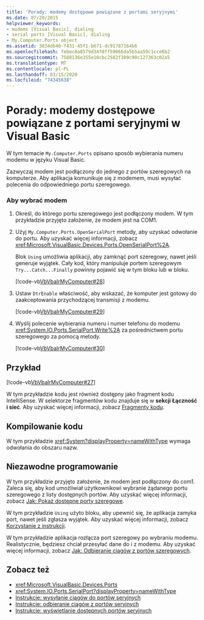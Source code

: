 ```yaml
---
title: 'Porady: modemy dostępowe powiązane z portami seryjnymi'
ms.date: 07/20/2015
helpviewer_keywords:
- modems [Visual Basic], dialing
- serial ports [Visual Basic], dialing
- My.Computer.Ports object
ms.assetid: 3834db40-f431-45f1-b671-dc91787164b6
ms.openlocfilehash: febec0a8579d34f8ff59066da5b5aa59c1cce6b2
ms.sourcegitcommit: 7588136e355e10cbc2582f389c90c127363c02a5
ms.translationtype: MT
ms.contentlocale: pl-PL
ms.lasthandoff: 03/15/2020
ms.locfileid: "74345638"
---
```

# <a name="how-to-dial-modems-attached-to-serial-ports-in-visual-basic"></a>Porady: modemy dostępowe powiązane z portami seryjnymi w Visual Basic

W tym temacie `My.Computer.Ports` opisano sposób wybierania numeru modemu w języku Visual Basic.  
  
 Zazwyczaj modem jest podłączony do jednego z portów szeregowych na komputerze. Aby aplikacja komunikuje się z modemem, musi wysyłać polecenia do odpowiedniego portu szeregowego.  
  
### <a name="to-dial-a-modem"></a>Aby wybrać modem  
  
1. Określ, do którego portu szeregowego jest podłączony modem. W tym przykładzie przyjęto założenie, że modem jest na COM1.  
  
2. Użyj `My.Computer.Ports.OpenSerialPort` metody, aby uzyskać odwołanie do portu. Aby uzyskać więcej informacji, zobacz <xref:Microsoft.VisualBasic.Devices.Ports.OpenSerialPort%2A>.  
  
     Blok `Using` umożliwia aplikacji, aby zamknąć port szeregowy, nawet jeśli generuje wyjątek. Cały kod, który manipuluje portem szeregowym `Try...Catch...Finally` powinny pojawić się w tym bloku lub w bloku.  
  
     [!code-vb[VbVbalrMyComputer#28](~/samples/snippets/visualbasic/VS_Snippets_VBCSharp/VbVbalrMyComputer/VB/Class2.vb#28)]  
  
3. Ustaw `DtrEnable` właściwość, aby wskazać, że komputer jest gotowy do zaakceptowania przychodzącej transmisji z modemu.  
  
     [!code-vb[VbVbalrMyComputer#29](~/samples/snippets/visualbasic/VS_Snippets_VBCSharp/VbVbalrMyComputer/VB/Class2.vb#29)]  
  
4. Wyślij polecenie wybierania numeru i numer telefonu do modemu <xref:System.IO.Ports.SerialPort.Write%2A> za pośrednictwem portu szeregowego za pomocą metody.  
  
     [!code-vb[VbVbalrMyComputer#30](~/samples/snippets/visualbasic/VS_Snippets_VBCSharp/VbVbalrMyComputer/VB/Class2.vb#30)]  
  
## <a name="example"></a>Przykład  

 [!code-vb[VbVbalrMyComputer#27](~/samples/snippets/visualbasic/VS_Snippets_VBCSharp/VbVbalrMyComputer/VB/Class2.vb#27)]  
  
 W tym przykładzie kodu jest również dostępny jako fragment kodu IntelliSense. W selektorze fragmentów kodu znajduje się w **sekcji Łączność i sieć**. Aby uzyskać więcej informacji, zobacz [Fragmenty kodu](/visualstudio/ide/code-snippets).  
  
## <a name="compiling-the-code"></a>Kompilowanie kodu  

 W tym przykładzie <xref:System?displayProperty=nameWithType> wymaga odwołania do obszaru nazw.  
  
## <a name="robust-programming"></a>Niezawodne programowanie  

 W tym przykładzie przyjęto założenie, że modem jest podłączony do com1. Zaleca się, aby kod umożliwiał użytkownikowi wybranie żądanego portu szeregowego z listy dostępnych portów. Aby uzyskać więcej informacji, zobacz [Jak: Pokaż dostępne porty szeregowe](../../../../visual-basic/developing-apps/programming/computer-resources/how-to-show-available-serial-ports.md).  
  
 W tym przykładzie `Using` użyto bloku, aby upewnić się, że aplikacja zamyka port, nawet jeśli zgłasza wyjątek. Aby uzyskać więcej informacji, zobacz [Korzystanie z instrukcji](../../../../visual-basic/language-reference/statements/using-statement.md).  
  
 W tym przykładzie aplikacja rozłącza port szeregowy po wybraniu modemu. Realistycznie, będziesz chciał przesyłać dane do i z modemu. Aby uzyskać więcej informacji, zobacz [Jak: Odbieranie ciągów z portów szeregowych](../../../../visual-basic/developing-apps/programming/computer-resources/how-to-receive-strings-from-serial-ports.md).  
  
## <a name="see-also"></a>Zobacz też

- <xref:Microsoft.VisualBasic.Devices.Ports>
- <xref:System.IO.Ports.SerialPort?displayProperty=nameWithType>
- [Instrukcje: wysyłanie ciągów do portów seryjnych](../../../../visual-basic/developing-apps/programming/computer-resources/how-to-send-strings-to-serial-ports.md)
- [Instrukcje: odbieranie ciągów z portów seryjnych](../../../../visual-basic/developing-apps/programming/computer-resources/how-to-receive-strings-from-serial-ports.md)
- [Instrukcje: wyświetlanie dostępnych portów seryjnych](../../../../visual-basic/developing-apps/programming/computer-resources/how-to-show-available-serial-ports.md)
